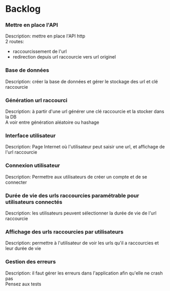 # Backlog

### Mettre en place l'API

Description: mettre en place l'API http  
2 routes:

- raccourcissement de l'url
- redirection depuis url raccourcie vers url originel

### Base de données

Description: créer la base de données et gérer le stockage des url et clé raccourcie

### Génération url raccourci

Description: à partir d'une url générer une clé raccourcie et la stocker dans la DB  
A voir entre génération aléatoire ou hashage

### Interface utilisateur

Description: Page Internet où l'utilisateur peut saisir une url, et affichage de l'url raccourcie

### Connexion utilisateur

Description: Permettre aux utilisateurs de créer un compte et de se connecter

### Durée de vie des urls raccourcies paramétrable pour utilisateurs connectés

Description: les utilisateurs peuvent sélectionner la durée de vie de l'url raccourcie

### Affichage des urls raccourcies par utilisateurs

Description: permettre à l'utilisateur de voir les urls qu'il a raccourcies et leur durée de vie

### Gestion des erreurs

Description: il faut gérer les erreurs dans l'application afin qu'elle ne crash pas  
Pensez aux tests
